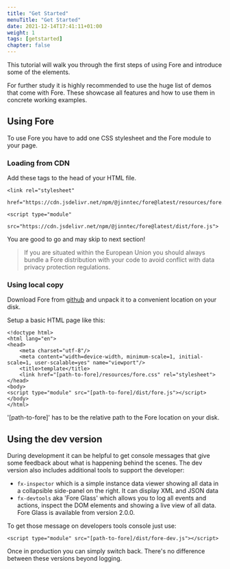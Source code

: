 ```yaml
---
title: "Get Started"
menuTitle: "Get Started"
date: 2021-12-14T17:41:11+01:00
weight: 1
tags: [getstarted]
chapter: false
---
```




This tutorial will walk you through the first steps of using Fore and introduce some
of the elements.

For further study it is highly recommended to use the huge list of demos that come with Fore.
These showcase all features and how to use them in concrete working examples.

## Using Fore

To use Fore you have to add one CSS stylesheet and the Fore module to your page.
### Loading from CDN

Add these tags to the head of your HTML file.
```
<link rel="stylesheet" 
      href="https://cdn.jsdelivr.net/npm/@jinntec/fore@latest/resources/fore.css">

<script type="module" 
        src="https://cdn.jsdelivr.net/npm/@jinntec/fore@latest/dist/fore.js">
```

You are good to go and may skip to next section!

> If you are situated within the European Union you should always bundle a Fore distribution with your code to avoid conflict with
> data privacy protection regulations.

### Using local copy

Download Fore from [github](https://github.com/Jinntec/Fore/releases) and unpack it to a convenient location on your disk.

Setup a basic HTML page like this:
```
<!doctype html>
<html lang="en">
<head>
    <meta charset="utf-8"/>
    <meta content="width=device-width, minimum-scale=1, initial-scale=1, user-scalable=yes" name="viewport"/>
    <title>template</title>
    <link href="[path-to-fore]/resources/fore.css" rel="stylesheet">
</head>
<body>
<script type="module" src="[path-to-fore]/dist/fore.js"></script>
</body>
</html>
```

'[path-to-fore]' has to be the relative path to the Fore location on your disk.

## Using the dev version

During development it can be helpful to get console messages that give some feedback about
what is happening behind the scenes. The dev version also includes additional tools to support the developer:

* `fx-inspector` which is a simple instance data viewer showing all data in a collapsible side-panel on the right. It can display XML and JSON data
* `fx-devtools` aka 'Fore Glass' which allows you to log all events and actions, inspect the DOM elements and showing a live view of all data. Fore Glass is available from version 2.0.0.  


To get those message on developers tools console just use:
```
<script type="module" src="[path-to-fore]/dist/fore-dev.js"></script>
```

Once in production you can simply switch back. There's no difference between these versions beyond 
logging.





